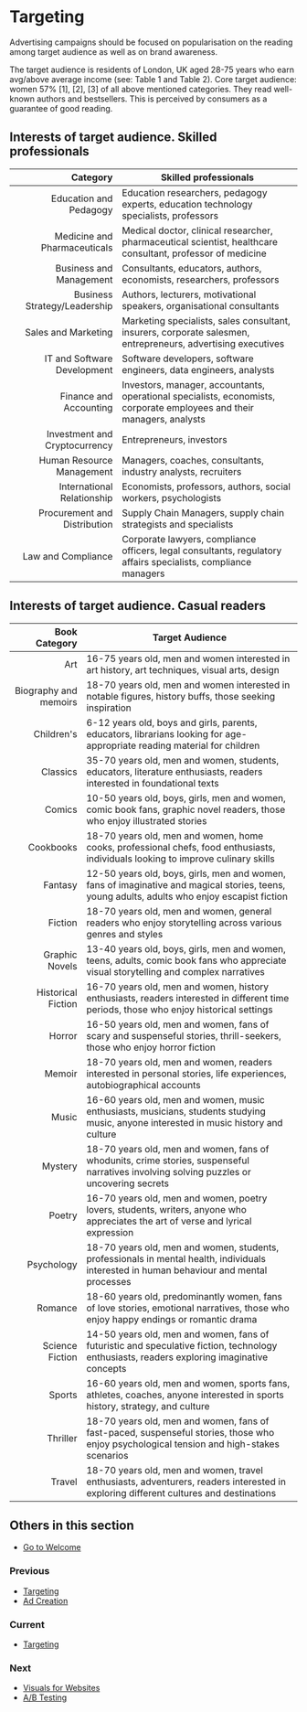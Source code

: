 # Targeting

Advertising campaigns should be focused on popularisation on the reading among target audience as well as on brand awareness.

The target audience is residents of London, UK aged 28-75 years who earn avg/above average income (see: Table 1 and Table 2). Core target audience: women 57% [1], [2], [3] of all above mentioned categories. They read well-known authors and bestsellers. This is perceived by consumers as a guarantee of good reading.

## Interests of target audience. Skilled professionals

| Category | Skilled professionals |
|---:|---|
| Education and Pedagogy | Education researchers, pedagogy experts, education technology specialists, professors |
| Medicine and Pharmaceuticals | Medical doctor, clinical researcher, pharmaceutical scientist, healthcare consultant, professor of medicine |
| Business and Management | Consultants, educators, authors, economists, researchers, professors |
| Business Strategy/Leadership | Authors, lecturers, motivational speakers, organisational consultants |
| Sales and Marketing | Marketing specialists, sales consultant, insurers, corporate salesmen, entrepreneurs, advertising executives |
| IT and Software Development | Software developers, software engineers, data engineers, analysts |
| Finance and Accounting | Investors, manager, accountants, operational specialists, economists, corporate employees and their managers, analysts |
| Investment and Cryptocurrency | Entrepreneurs, investors |
| Human Resource Management | Managers, coaches, consultants, industry analysts, recruiters |
| International Relationship | Economists, professors, authors, social workers, psychologists |
| Procurement and Distribution | Supply Chain Managers, supply chain strategists and specialists |
| Law and Compliance | Corporate lawyers, compliance officers, legal consultants, regulatory affairs specialists, compliance managers |

## Interests of target audience. Casual readers

| Book Category | Target Audience |
|---:|---|
| Art | 16-75 years old, men and women interested in art history, art techniques, visual arts, design |
| Biography and memoirs | 18-70 years old, men and women interested in notable figures, history buffs, those seeking inspiration |
| Children's | 6-12 years old, boys and girls, parents, educators, librarians looking for age-appropriate reading material for children |
| Classics | 35-70 years old, men and women, students, educators, literature enthusiasts, readers interested in foundational texts |
| Comics | 10-50 years old, boys, girls, men and women, comic book fans, graphic novel readers, those who enjoy illustrated stories |
| Cookbooks | 18-70 years old, men and women, home cooks, professional chefs, food enthusiasts, individuals looking to improve culinary skills |
| Fantasy | 12-50 years old, boys, girls, men and women, fans of imaginative and magical stories, teens, young adults, adults who enjoy escapist fiction |
| Fiction | 18-70 years old, men and women, general readers who enjoy storytelling across various genres and styles |
| Graphic Novels | 13-40 years old, boys, girls, men and women, teens, adults, comic book fans who appreciate visual storytelling and complex narratives |
| Historical Fiction | 16-70 years old, men and women, history enthusiasts, readers interested in different time periods, those who enjoy historical settings |
| Horror | 16-50 years old, men and women, fans of scary and suspenseful stories, thrill-seekers, those who enjoy horror fiction |
| Memoir | 18-70 years old, men and women, readers interested in personal stories, life experiences, autobiographical accounts |
| Music | 16-60 years old, men and women, music enthusiasts, musicians, students studying music, anyone interested in music history and culture |
| Mystery | 18-70 years old, men and women, fans of whodunits, crime stories, suspenseful narratives involving solving puzzles or uncovering secrets |
| Poetry | 16-70 years old, men and women, poetry lovers, students, writers, anyone who appreciates the art of verse and lyrical expression |
| Psychology | 18-70 years old, men and women, students, professionals in mental health, individuals interested in human behaviour and mental processes |
| Romance | 18-60 years old, predominantly women, fans of love stories, emotional narratives, those who enjoy happy endings or romantic drama |
| Science Fiction | 14-50 years old, men and women, fans of futuristic and speculative fiction, technology enthusiasts, readers exploring imaginative concepts |
| Sports | 16-60 years old, men and women, sports fans, athletes, coaches, anyone interested in sports history, strategy, and culture |
| Thriller | 18-70 years old, men and women, fans of fast-paced, suspenseful stories, those who enjoy psychological tension and high-stakes scenarios |
| Travel | 18-70 years old, men and women, travel enthusiasts, adventurers, readers interested in exploring different cultures and destinations |

## Others in this section

* [Go to Welcome](../Welcome.md)

### Previous

* [Targeting](../3.%20Paid%20Advertisements/Targeting.md)
* [Ad Creation](../3.%20Paid%20Advertisements/Ad%20Creation.md)

### Current

* [Targeting](../3.%20Paid%20Advertisements/Targeting.md)

### Next

* [Visuals for Websites](../3.%20Paid%20Advertisements/Visuals%20for%20Website.md)
* [A/B Testing](../3.%20Paid%20Advertisements/AB%20Testing.md)
